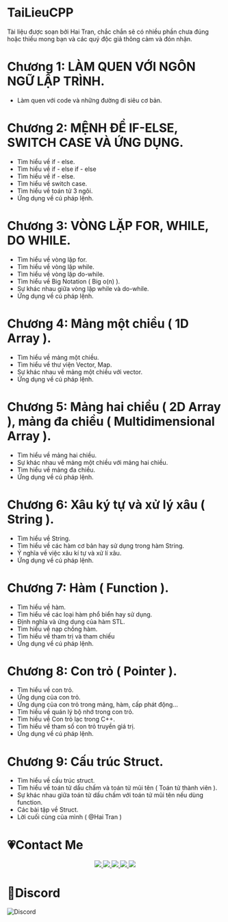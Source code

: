 # TaiLieuCPP
Tài liệu được soạn bởi Hai Tran, chắc chắn sẽ có nhiều phần chưa đúng hoặc thiếu mong bạn và các quý độc giả thông cảm và đón nhận.

# Chương 1: LÀM QUEN VỚI NGÔN NGỮ LẬP TRÌNH.
  - Làm quen với code và những đường đi siêu cơ bản.

# Chương 2: MỆNH ĐỀ IF-ELSE, SWITCH CASE VÀ ỨNG DỤNG.
  - Tìm hiểu về if - else.
  - Tìm hiểu về if - else if - else
  - Tìm hiểu về if - else.
  - Tìm hiểu về switch case.
  - Tìm hiểu về toán tử 3 ngôi.
  - Ứng dụng về cú pháp lệnh.

# Chương 3: VÒNG LẶP FOR, WHILE, DO WHILE.
  - Tìm hiểu về vòng lặp for.
  - Tìm hiểu về vòng lặp while.
  - Tìm hiểu về vòng lặp do-while.
  - Tìm hiểu về Big Notation ( Big o(n) ).
  - Sự khác nhau giữa vòng lặp while và do-while.
  - Ứng dụng về cú pháp lệnh.

# Chương 4: Mảng một chiều ( 1D Array ).
  - Tìm hiểu về mảng một chiều.
  - Tìm hiểu về thư viện Vector, Map.
  - Sự khác nhau về mảng một chiều với vector.
  - Ứng dụng về cú pháp lệnh.

# Chương 5: Mảng hai chiều ( 2D Array ), mảng đa chiều ( Multidimensional Array ).
  - Tìm hiểu về mảng hai chiều.
  - Sự khác nhau về mảng một chiều với mảng hai chiều.
  - Tìm hiểu về mảng đa chiều.
  - Ứng dụng về cú pháp lệnh.

# Chương 6: Xâu ký tự và xử lý xâu ( String ).
  - Tìm hiểu về String.
  - Tìm hiểu về các hàm cơ bản hay sử dụng trong hàm String.
  - Ý nghĩa về việc xâu kí tự và xử lí xâu.
  - Ứng dụng về cú pháp lệnh.

# Chương 7: Hàm ( Function ).
  - Tìm hiểu về hàm.
  - Tìm hiểu về các loại hàm phổ biển hay sử dụng.
  - Định nghĩa và ứng dụng của hàm STL.
  - Tìm hiểu về nạp chồng hàm.
  - Tìm hiểu về tham trị và tham chiếu
  - Ứng dụng về cú pháp lệnh.

# Chương 8: Con trỏ ( Pointer ).
  - Tìm hiểu về con trỏ.
  - Ứng dụng của con trỏ.
  - Ứng dụng của con trỏ trong mảng, hàm, cấp phát động...
  - Tìm hiều về quán lý bộ nhớ trong con trỏ.
  - Tìm hiều về Con trỏ lạc trong C++.
  - Tìm hiểu về tham số con trỏ truyền giá trị.
  - Ứng dụng về cú pháp lệnh.

# Chương 9: Cấu trúc Struct.
  - Tìm hiểu về cấu trúc struct.
  - Tìm hiểu về toán tử dấu chấm và toán tử mũi tên ( Toán tử thành viên ).
  - Sự khác nhau giữa toán tử dấu chấm với toán tử mũi tên nếu dùng function.
  - Các bài tập về Struct.
  - Lời cuối cùng của mình ( @Hai Tran )

# 💗Contact Me
<p align="center">
  <a href="https://www.facebook.com/hanifancy" alt="Facebook">
    <img src="https://img.icons8.com/fluent/48/000000/facebook-new.png" target="_blank" />
  </a> 
  <a href="https://www.instagram.com/kophaihaitran" alt="Instagram">
    <img src="https://img.icons8.com/fluent/48/000000/instagram-new.png"/>
  </a>
  <a href="https://www.behance.net/sogoodtobebad" alt="Behance">
    <img src="https://img.icons8.com/fluent/48/000000/behance.png"/>
  </a>
    <a href="https://www.linkedin.com/in/hanifancy/" alt="Linkedin">
    <img src="https://img.icons8.com/fluent/48/000000/linkedin.png"/>
  </a>
  <a href="https://steamcommunity.com/id/haniicsgo" alt="Steam">
    <img src="https://img.icons8.com/fluent/48/000000/steam.png"/>
  </a> 
</p>

# 🌸Discord
<img src="https://discordapp.com/api/guilds/915174212547797043/widget.png?style=shield" alt="Discord"/>
